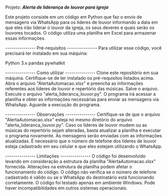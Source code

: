 Projeto: ***Alerta de liderança de louvor para igreja***

Este projeto consiste em um código em Python que faz o envio de mensagens via WhatsApp para os líderes de louvor 
informando a data em que eles irão liderar o louvor da igreja, 
os seus deveres e quais serão os louvores tocados. 
O código utiliza uma planilha em Excel para armazenar essas informações.

--------------- Pré-requisitos ---------------
Para utilizar esse código, você precisará ter instalado em sua máquina:

Python 3.x
pandas
pywhatkit

--------------- Como utilizar ---------------
Clone este repositório em sua máquina.
Certifique-se de ter instalado os pré-requisitos listados acima.
Abra o arquivo "AlertaAutomacao.xlsx" e preencha as informações referentes aos líderes de louvor e repertório das músicas.
Salve o arquivo.
Execute o arquivo "alerta_lideranca_louvor.py".
O programa irá acessar a planilha e obter as informações necessárias para enviar as mensagens via WhatsApp.
Aguarde a execução do programa.

--------------- Observações ---------------
Certifique-se de que o arquivo "AlertaAutomacao.xlsx" esteja no mesmo diretório do arquivo "alerta_lideranca_louvor.py".
Caso os líderes de louvor mudem ou as músicas do repertório sejam alteradas, basta atualizar a planilha e executar o programa novamente. 
As mensagens serão enviadas com as informações atualizadas.
É necessário que o número de telefone dos líderes de louvor esteja cadastrado em seu celular e que eles estejam utilizando o WhatsApp.

--------------- Limitações ---------------
O código foi desenvolvido levando em consideração a estrutura da planilha "AlertaAutomacao.xlsx" fornecida. 
Alterações na estrutura da planilha podem afetar o funcionamento do código.
O código não verifica se o número de telefone cadastrado é válido ou se o WhatsApp do destinatário está funcionando corretamente.
O código foi testado apenas em ambiente Windows. Pode haver incompatibilidades em outros sistemas operacionais.
